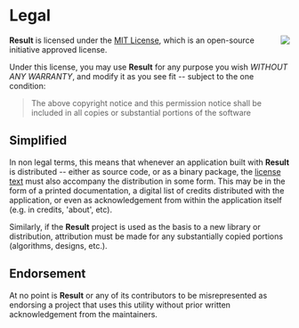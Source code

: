 # Legal

<img align="right" src="http://opensource.org/trademarks/opensource/OSI-Approved-License-100x137.png">

**Result** is licensed under the [MIT License](../LICENSE),
which is an open-source initiative approved license.

Under this license, you may use **Result** for any purpose you wish
_WITHOUT ANY WARRANTY_, and modify it as you see fit -- subject to the one
condition:

> The above copyright notice and this permission notice shall be included in
> all copies or substantial portions of the software

## Simplified

In non legal terms, this means that whenever an application built with
**Result** is distributed -- either as source code, or as a binary package,
the [license text](../LICENSE) must also accompany the distribution in some
form.
This may be in the form of a printed documentation, a digital list of
credits distributed with the application, or even as acknowledgement
from within the application itself (e.g. in credits, 'about', etc).

Similarly, if the **Result** project is used as the basis to a new
library or distribution, attribution must be made for any substantially copied
portions (algorithms, designs, etc.).

## Endorsement

At no point is **Result** or any of its contributors to be misrepresented as
endorsing a project that uses this utility without prior written
acknowledgement from the maintainers.
